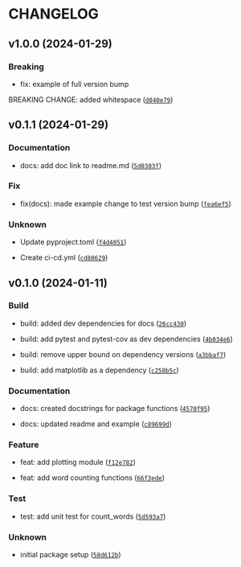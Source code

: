 # CHANGELOG



## v1.0.0 (2024-01-29)

### Breaking

* fix: example of full version bump

BREAKING CHANGE: added whitespace ([`d040e79`](https://github.com/rorywhite200/pycounts_rory/commit/d040e79b1652807d3193458f9a157f12fabf379e))


## v0.1.1 (2024-01-29)

### Documentation

* docs: add doc link to readme.md ([`5d0303f`](https://github.com/rorywhite200/pycounts_rory/commit/5d0303f29979874a3f0c1c0bd83ac3446a4a9489))

### Fix

* fix(docs): made example change to test version bump ([`fea6ef5`](https://github.com/rorywhite200/pycounts_rory/commit/fea6ef5d5d15fb71f3f4637cd86f13a3390a9b5e))

### Unknown

* Update pyproject.toml ([`f4d4051`](https://github.com/rorywhite200/pycounts_rory/commit/f4d405194e70a50baa97f3ad61209d922dc43bcc))

* Create ci-cd.yml ([`cd80629`](https://github.com/rorywhite200/pycounts_rory/commit/cd8062920f5bbcaf014357a87f0ea189e65c6ef9))


## v0.1.0 (2024-01-11)

### Build

* build: added dev dependencies for docs ([`26cc430`](https://github.com/rorywhite200/pycounts_rory/commit/26cc430c24b4ce22780a27b20fd58bd0673623d0))

* build: add pytest and pytest-cov as dev dependencies ([`4b034e6`](https://github.com/rorywhite200/pycounts_rory/commit/4b034e62a88ff31e73d5a009916165c4510ec40e))

* build: remove upper bound on dependency versions ([`a3bbaf7`](https://github.com/rorywhite200/pycounts_rory/commit/a3bbaf7a1c2c6131aeb6dd0245a8a2f5ee04adbb))

* build: add matplotlib as a dependency ([`c258b5c`](https://github.com/rorywhite200/pycounts_rory/commit/c258b5cec17459b26ce88d2ee04709c6f5befa3f))

### Documentation

* docs: created docstrings for package functions ([`4570f95`](https://github.com/rorywhite200/pycounts_rory/commit/4570f95f85c12078c74c8ebd16e8f5a6d8715969))

* docs: updated readme and example ([`c89699d`](https://github.com/rorywhite200/pycounts_rory/commit/c89699d3bc313aebad3b98ad1b5c7468a1c0990d))

### Feature

* feat: add plotting module ([`f12e782`](https://github.com/rorywhite200/pycounts_rory/commit/f12e782d1d4a1762ed5bfe91b7fa89bd1ed483b7))

* feat: add word counting functions ([`66f3ede`](https://github.com/rorywhite200/pycounts_rory/commit/66f3ede9da5a870ea271a24ed89956b8d1ee37d0))

### Test

* test: add unit test for count_words ([`5d593a7`](https://github.com/rorywhite200/pycounts_rory/commit/5d593a7aa239aaa17d944477142832c256f87a6e))

### Unknown

* initial package setup ([`58d612b`](https://github.com/rorywhite200/pycounts_rory/commit/58d612becb98472350cbb3d3710a4215bb1af97b))
